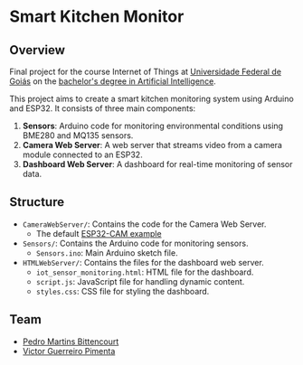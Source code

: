 # Smart Kitchen Monitor

## Overview
Final project for the course Internet of Things at [Universidade Federal de Goiás](https://ufg.br/) on the [bachelor's degree in Artificial Intelligence](https://inteligenciaartificial.inf.ufg.br/).

This project aims to create a smart kitchen monitoring system using Arduino and ESP32. It consists of three main components:
1. **Sensors**: Arduino code for monitoring environmental conditions using BME280 and MQ135 sensors.
2. **Camera Web Server**: A web server that streams video from a camera module connected to an ESP32.
3. **Dashboard Web Server**: A dashboard for real-time monitoring of sensor data.

## Structure
- `CameraWebServer/`: Contains the code for the Camera Web Server.
  - The default [ESP32-CAM example](https://github.com/espressif/arduino-esp32/tree/master/libraries/ESP32/examples/Camera/CameraWebServer)
- `Sensors/`: Contains the Arduino code for monitoring sensors.
  - `Sensors.ino`: Main Arduino sketch file.
- `HTMLWebServer/`: Contains the files for the dashboard web server.
  - `iot_sensor_monitoring.html`: HTML file for the dashboard.
  - `script.js`: JavaScript file for handling dynamic content.
  - `styles.css`: CSS file for styling the dashboard.

## Team
- [Pedro Martins Bittencourt](https://github.com/opedromartins)
- [Victor Guerreiro Pimenta](https://github.com/gueleilo)